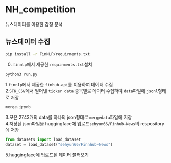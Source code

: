 # NH_competition

뉴스데이터를 이용한 감정 분석

## 뉴스데이터 수집
```bash
pip install -r FinNLP/requirments.txt
```
0. `finnlp`에서 제공한 `requirments.txt`설치
```bash
python3 run.py
```
1.`finnlp`에서 제공한 `finhub-api`를 이용하여 데이터 수집 <br/>
2.`STK_CSV`에서 얻어낸 `ticker data` 종목별로 데이터 수집하여 `data`파일에 `jsonl`형태로 저장<br/>
```bash
merge.ipynb
```
3.모은 2743개의 data를 하나의 json형태로 `mergedata`파일에 저장<br/>
4.저장된 json파일을 huggingface에 업로드`sehyun66/Finhub-News`의 respository에 저장<br/>
```python
from datasets import load_dataset
dataset = load_dataset("sehyun66/Finnhub-News")
```
5.huggingface에 업로드된 데이터 불러오기<br/>
